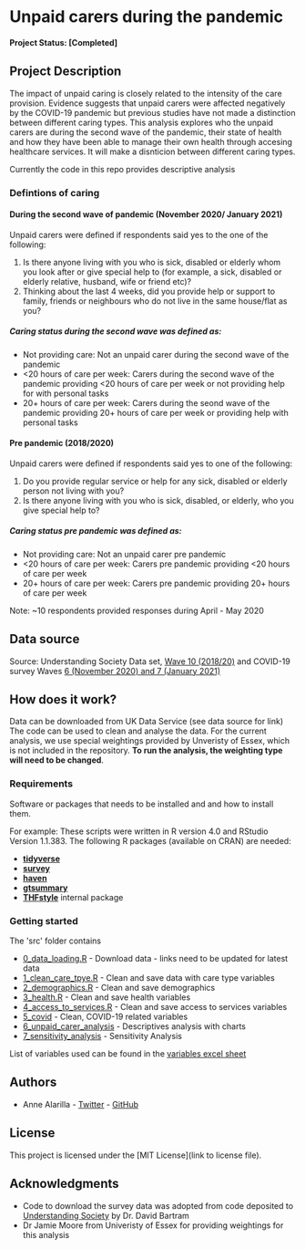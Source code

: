# Unpaid carers during the pandemic

#### Project Status: [Completed]

## Project Description

The impact of unpaid caring is closely related to the intensity of the care provision. Evidence suggests that unpaid carers were affected negatively by the COVID-19 pandemic but previous studies have not made a distinction between different caring types. This analysis explores who the unpaid carers are during the second wave of the pandemic, their state of health and how they have been able to manage their own health through accesing healthcare services. It will make a disnticion between different caring types.

Currently  the code in this repo provides descriptive analysis

### Defintions of caring

#### During the second wave of pandemic (November 2020/ January 2021) 
Unpaid carers were defined if respondents said yes to the one of the following:

1. Is there anyone living with you who is sick, disabled or elderly whom you look after or give special help to (for example, a sick, disabled or elderly relative, husband, wife or friend etc)?
2. Thinking about the last 4 weeks, did you provide help or support to family, friends or neighbours who do not live in the same house/flat as you?

##### Caring status during the second wave was defined as:

* Not providing care: Not an unpaid carer during the second wave of the pandemic
* <20 hours of care per week: Carers during the second wave of the pandemic providing <20 hours of care per week or not providing help for with personal tasks
* 20+ hours of care per week: Carers during the seond wave of the pandemic providing 20+ hours of care per week or providing help with personal tasks


#### Pre pandemic (2018/2020)
Unpaid carers were defined if respondents said yes to one of the following: 

1. Do you provide regular service or help for any sick, disabled or elderly person not living with you?
2. Is there anyone living with you who is sick, disabled, or elderly, who you give special help to?

##### Caring status pre pandemic was defined as:

* Not providing care: Not an unpaid carer pre pandemic
* <20 hours of care per week: Carers pre pandemic providing <20 hours of care per week 
* 20+ hours of care per week: Carers pre pandemic providing 20+ hours of care per week 

Note: ~10 respondents provided responses during April - May 2020

## Data source

Source: Understanding Society Data set, [Wave 10 (2018/20)](https://beta.ukdataservice.ac.uk/datacatalogue/studies/study?id=6614) and COVID-19 survey Waves [6 (November 2020) and 7 (January 2021)](https://beta.ukdataservice.ac.uk/datacatalogue/studies/study?id=8644)


## How does it work?

Data can be downloaded from UK Data Service (see data source for link)
The code can be used to clean and analyse the data. 
For the current analysis, we use special weightings provided by Unveristy of Essex, which is not included in the repository. **To run the analysis, the weighting type will need to be changed**.  

### Requirements

Software or packages that needs to be installed and and how to install them.

For example:
These scripts were written in R version 4.0 and RStudio Version 1.1.383. 
The following R packages (available on CRAN) are needed: 

* [**tidyverse**](https://www.tidyverse.org/)
* [**survey**](https://cran.r-project.org/web/packages/survey/survey.pdf)
* [**haven**](https://cran.r-project.org/web/packages/haven/index.html)
* [**gtsummary**](https://cran.r-project.org/web/packages/gtsummary/index.html)
* [**THFstyle**](https://github.com/THF-evaluative-analytics/THFstyle) internal package

### Getting started
The 'src' folder contains

* [0_data_loading.R](https://github.com/HFAnalyticsLab/Unpaid_Carers/blob/main/src/0_data_loading.R) - Download data - links need to be updated for latest data
* [1_clean_care_tpye.R](https://github.com/HFAnalyticsLab/Unpaid_Carers/blob/main/src/1_cleaning_care_type.R) - Clean and save data with care type variables
* [2_demographics.R](https://github.com/HFAnalyticsLab/Unpaid_Carers/blob/main/src/2_demographics.R) - Clean and save demographics
* [3_health.R](https://github.com/HFAnalyticsLab/Unpaid_Carers/blob/main/src/3_health.R) - Clean and save health variables
* [4_access_to_services.R](https://github.com/HFAnalyticsLab/Unpaid_Carers/blob/main/src/4_access_to_services.R) -  Clean and save access to services variables
* [5_covid](https://github.com/HFAnalyticsLab/Unpaid_Carers/blob/main/src/5_covid.R) - Clean, COVID-19 related variables
* [6_unpaid_carer_analysis](https://github.com/HFAnalyticsLab/Unpaid_Carers/blob/main/src/6_unpaid_carer_analysis.R) - Descriptives analysis with charts
* [7_sensitivity_analysis](https://github.com/HFAnalyticsLab/Unpaid_Carers/blob/main/src/7_sensitivity_20analysis.R) - Sensitivity Analysis 

List of variables used can be found in the [variables excel sheet](https://github.com/HFAnalyticsLab/Unpaid_Carers/blob/main/variables.xlsx) 


## Authors

* Anne Alarilla - [Twitter](https://twitter.com/AlarillaAnne) - [GitHub](https://github.com/annealarilla)

## License

This project is licensed under the [MIT License](link to license file).

## Acknowledgments

* Code to download the survey data was adopted from code deposited to [Understanding Society](https://www.understandingsociety.ac.uk/documentation/mainstage/syntax) by Dr. David Bartram
* Dr Jamie Moore from Univeristy of Essex for providing weightings for this analysis
